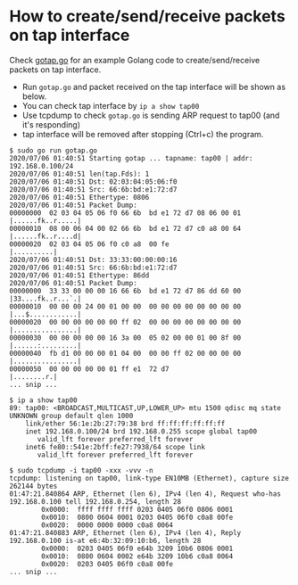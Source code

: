 # How to create/send/receive packets on tap interface

Check [gotap.go](gotap.go) for an example Golang code to create/send/receive packets on tap interface.

* Run `gotap.go` and packet received on the tap interface will be shown as below.
* You can check tap interface by `ip a show tap00`
* Use tcpdump to check `gotap.go` is sending ARP request to tap00 (and it's responding)
* tap interface will be removed after stopping (Ctrl+c) the program.

```
$ sudo go run gotap.go
2020/07/06 01:40:51 Starting gotap ... tapname: tap00 | addr: 192.168.0.100/24
2020/07/06 01:40:51 len(tap.Fds): 1
2020/07/06 01:40:51 Dst: 02:03:04:05:06:f0
2020/07/06 01:40:51 Src: 66:6b:bd:e1:72:d7
2020/07/06 01:40:51 Ethertype: 0806
2020/07/06 01:40:51 Packet Dump:
00000000  02 03 04 05 06 f0 66 6b  bd e1 72 d7 08 06 00 01  |......fk..r.....|
00000010  08 00 06 04 00 02 66 6b  bd e1 72 d7 c0 a8 00 64  |......fk..r....d|
00000020  02 03 04 05 06 f0 c0 a8  00 fe                    |..........|
2020/07/06 01:40:51 Dst: 33:33:00:00:00:16
2020/07/06 01:40:51 Src: 66:6b:bd:e1:72:d7
2020/07/06 01:40:51 Ethertype: 86dd
2020/07/06 01:40:51 Packet Dump:
00000000  33 33 00 00 00 16 66 6b  bd e1 72 d7 86 dd 60 00  |33....fk..r...`.|
00000010  00 00 00 24 00 01 00 00  00 00 00 00 00 00 00 00  |...$............|
00000020  00 00 00 00 00 00 ff 02  00 00 00 00 00 00 00 00  |................|
00000030  00 00 00 00 00 16 3a 00  05 02 00 00 01 00 8f 00  |......:.........|
00000040  fb d1 00 00 00 01 04 00  00 00 ff 02 00 00 00 00  |................|
00000050  00 00 00 00 00 01 ff e1  72 d7                    |........r.|
... snip ...

$ ip a show tap00
89: tap00: <BROADCAST,MULTICAST,UP,LOWER_UP> mtu 1500 qdisc mq state UNKNOWN group default qlen 1000
    link/ether 56:1e:2b:27:79:38 brd ff:ff:ff:ff:ff:ff
    inet 192.168.0.100/24 brd 192.168.0.255 scope global tap00
       valid_lft forever preferred_lft forever
    inet6 fe80::541e:2bff:fe27:7938/64 scope link
       valid_lft forever preferred_lft forever

$ sudo tcpdump -i tap00 -xxx -vvv -n
tcpdump: listening on tap00, link-type EN10MB (Ethernet), capture size 262144 bytes
01:47:21.840864 ARP, Ethernet (len 6), IPv4 (len 4), Request who-has 192.168.0.100 tell 192.168.0.254, length 28
        0x0000:  ffff ffff ffff 0203 0405 06f0 0806 0001
        0x0010:  0800 0604 0001 0203 0405 06f0 c0a8 00fe
        0x0020:  0000 0000 0000 c0a8 0064
01:47:21.840883 ARP, Ethernet (len 6), IPv4 (len 4), Reply 192.168.0.100 is-at e6:4b:32:09:10:b6, length 28
        0x0000:  0203 0405 06f0 e64b 3209 10b6 0806 0001
        0x0010:  0800 0604 0002 e64b 3209 10b6 c0a8 0064
        0x0020:  0203 0405 06f0 c0a8 00fe
... snip ...
```
